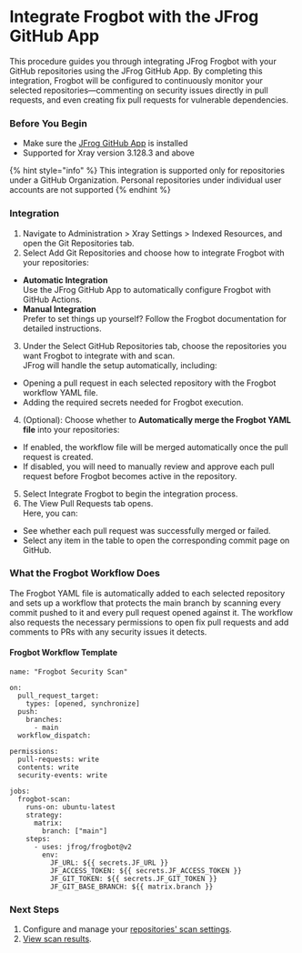 # Integrate Frogbot with the JFrog GitHub App

This procedure guides you through integrating JFrog Frogbot with your GitHub repositories using the JFrog GitHub App. By completing this integration, Frogbot will be configured to continuously monitor your selected repositories—commenting on security issues directly in pull requests, and even creating fix pull requests for vulnerable dependencies.

### Before You Begin

* Make sure the [JFrog GitHub App](https://jfrog.com/help/r/jfrog-platform-administration-documentation/integration-with-github) is installed
* Supported for Xray version 3.128.3 and above

{% hint style="info" %}
This integration is supported only for repositories under a GitHub Organization. Personal repositories under individual user accounts are not supported
{% endhint %}

### Integration

1. Navigate to Administration > Xray Settings > Indexed Resources, and open the Git Repositories tab.
2. Select Add Git Repositories and choose how to integrate Frogbot with your repositories:

* **Automatic Integration**\
  Use the JFrog GitHub App to automatically configure Frogbot with GitHub Actions.
* **Manual Integration**\
  Prefer to set things up yourself? Follow the Frogbot documentation for detailed instructions.

3. Under the Select GitHub Repositories tab, choose the repositories you want Frogbot to integrate with and scan.\
   JFrog will handle the setup automatically, including:

* Opening a pull request in each selected repository with the Frogbot workflow YAML file.
* Adding the required secrets needed for Frogbot execution.

4. (Optional): Choose whether to **Automatically merge the Frogbot YAML file** into your repositories:

* If enabled, the workflow file will be merged automatically once the pull request is created.
* If disabled, you will need to manually review and approve each pull request before Frogbot becomes active in the repository.

5. Select Integrate Frogbot to begin the integration process.
6. The View Pull Requests tab opens.\
   Here, you can:

* See whether each pull request was successfully merged or failed.
* Select any item in the table to open the corresponding commit page on GitHub.

### What the Frogbot Workflow Does

The Frogbot YAML file is automatically added to each selected repository and sets up a workflow that protects the main branch by scanning every commit pushed to it and every pull request opened against it. The workflow also requests the necessary permissions to open fix pull requests and add comments to PRs with any security issues it detects.

#### Frogbot Workflow Template

```
name: "Frogbot Security Scan"

on:
  pull_request_target: 
    types: [opened, synchronize]
  push:
    branches:
      - main
  workflow_dispatch:

permissions:
  pull-requests: write
  contents: write
  security-events: write

jobs:
  frogbot-scan:
    runs-on: ubuntu-latest
    strategy:
      matrix:
        branch: ["main"]
    steps:
      - uses: jfrog/frogbot@v2
        env:
          JF_URL: ${{ secrets.JF_URL }}
          JF_ACCESS_TOKEN: ${{ secrets.JF_ACCESS_TOKEN }}
          JF_GIT_TOKEN: ${{ secrets.JF_GIT_TOKEN }}
          JF_GIT_BASE_BRANCH: ${{ matrix.branch }}
```

### Next Steps

1. Configure and manage your [repositories' scan settings](https://jfrog.com/help/r/jfrog-security-user-guide/shift-left-on-security/git-repository-scans-and-results/git-repository-configuration).
2. [View scan results](https://jfrog.com/help/r/jfrog-security-user-guide/shift-left-on-security/git-repository-scans-and-results/view-git-repository-scan-results).
